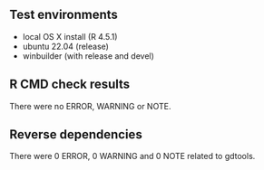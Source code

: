 ## Test environments

- local OS X install (R 4.5.1)
- ubuntu 22.04 (release)
- winbuilder (with release and devel) 

## R CMD check results

There were no ERROR, WARNING or NOTE. 

## Reverse dependencies

There were 0 ERROR, 0 WARNING and 0 NOTE related to gdtools. 
